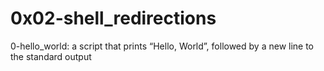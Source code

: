 # 0x02-shell_redirections 
0-hello_world:  a script that prints “Hello, World”, followed by a new line to the standard output 
